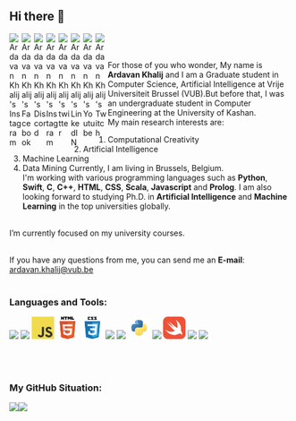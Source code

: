 ## Hi there 👋 

<a href="https://www.instagram.com/ardavan.a_khalij/">
  <img align="left" alt="Ardavan Khalij's Instagram" width="22px" src="https://raw.githubusercontent.com/Raymo111/Raymo111/master/socials/instagram.svg" />
</a>
<a href="https://www.facebook.com/ardavan.khalij">
  <img align="left" alt="Ardavan Khalij's Facebook" width="22px" src="https://cdn-icons-png.flaticon.com/512/2111/2111398.png" />
</a>
<a href="https://www.discord.com/ardavan_khalij/">
  <img align="left" alt="Ardavan Khalij's Discord" width="22px" src="https://raw.githubusercontent.com/peterthehan/peterthehan/master/assets/discord.svg" />
</a>
<a href="https://www.instagram.com/ardavan_music/">
  <img align="left" alt="Ardavan Khalij's Instagram" width="22px" src="https://raw.githubusercontent.com/Raymo111/Raymo111/master/socials/instagram.svg" />
</a>
<a href="https://twitter.com/ardavan_khalij">
  <img align="left" alt="Ardavan Khalij's twitter" width="22px" src="https://raw.githubusercontent.com/peterthehan/peterthehan/master/assets/twitter.svg" />
</a>
<a href="https://www.linkedin.com/in/ardavan-khalij-a217a3175/">
  <img align="left" alt="Ardavan Khalij's LinkedIN" width="22px" src="https://raw.githubusercontent.com/peterthehan/peterthehan/master/assets/linkedin.svg" />
</a>
<a href="https://www.youtube.com/channel/UCYP81Ay41cZFnR0-Qx4-9Hw">
  <img align="left" alt="Ardavan Khalij's Youtube" width="22px" src="https://raw.githubusercontent.com/peterthehan/peterthehan/master/assets/youtube.svg" />
</a>
<a href="https://www.twitch.tv/ardavan_khalij">
  <img align="left" alt="Ardavan Khalij's Twitch" width="22px" src="https://raw.githubusercontent.com/peterthehan/peterthehan/master/assets/twitch.svg" />
</a>
<br/><br/>


For those of you who wonder, My name is **Ardavan Khalij** and I am a Graduate student in Computer Science, Artificial Intelligence at Vrije Universiteit Brussel (VUB).But before that, I was an undergraduate student in Computer Engineering at the University of Kashan.<br/>
My main research interests are:<br/>
1. Computational Creativity
2. Artificial Intelligence
3. Machine Learning
4. Data Mining
Currently, I am living in Brussels, Belgium.<br/>
I'm working with various programming languages such as **Python**, **Swift**, **C**, **C++**, **HTML**, **CSS**, **Scala**, **Javascript** and **Prolog**. I am also looking forward to studying Ph.D. in **Artificial Intelligence** and **Machine Learning** in the top universities globally.<br/><br/>

I’m currently focused on my university courses.<br/><br/>

If you have any questions from me, you can send me an **E-mail**:<br/>
ardavan.khalij@vub.be<br/><br/>

### Languages and Tools:  

<code><img height="40" src="https://cdn-icons-png.flaticon.com/512/6132/6132220.png"></code>
<code><img height="40" src="https://cdn.icon-icons.com/icons2/2107/PNG/512/file_type_prolog_icon_130230.png"></code>
<code><img height="40" src="https://raw.githubusercontent.com/github/explore/80688e429a7d4ef2fca1e82350fe8e3517d3494d/topics/javascript/javascript.png"></code>
<code><img height="40" src="https://raw.githubusercontent.com/github/explore/80688e429a7d4ef2fca1e82350fe8e3517d3494d/topics/html/html.png"></code>
<code><img height="40" src="https://raw.githubusercontent.com/github/explore/80688e429a7d4ef2fca1e82350fe8e3517d3494d/topics/css/css.png"></code>
<code><img height="40" src="https://cdn.icon-icons.com/icons2/2415/PNG/512/c_line_logo_icon_146612.png"></code>
<code><img height="40" src="https://cdn.icon-icons.com/icons2/2107/PNG/512/file_type_cpp_icon_130670.png"></code>
<code><img height="40" src="https://raw.githubusercontent.com/github/explore/80688e429a7d4ef2fca1e82350fe8e3517d3494d/topics/python/python.png"></code>
<code><img height="40" src="https://cdn.icon-icons.com/icons2/2107/PNG/512/file_type_git_icon_130581.png"></code>
<code><img height="40" src="https://raw.githubusercontent.com/github/explore/80688e429a7d4ef2fca1e82350fe8e3517d3494d/topics/swift/swift.png"></code>
<code><img height="40" src="https://cdn.icon-icons.com/icons2/2699/PNG/512/postgresql_logo_icon_170835.png"></code>
<code><img height="40" src="https://cdn-icons.flaticon.com/png/512/1183/premium/1183670.png?token=exp=1638538203~hmac=98c1788d11d75411a03c151050e3645a"></code>
<br/><br/>
<br/><br/>

### My GitHub Situation:
<p>
  <a href="https://www.adamalston.com/"><img height="137px" src="https://github-readme-stats.vercel.app/api?username=ArdavanKhalij&hide_title=true&hide_border=true&show_icons=true&include_all_commits=true&count_private=true&line_height=21&text_color=000&icon_color=000&bg_color=0,ea6161,ffc64d,fffc4d,52fa5a&theme=graywhite" /><!-- wi*quL3fcV --><img height="137px" src="https://github-readme-stats.vercel.app/api/top-langs/?username=ArdavanKhalij&hide=html&hide_title=true&hide_border=true&layout=compact&langs_count=7&exclude_repo=comp426,Redventures-Movie-Quotes&text_color=000&icon_color=fff&bg_color=0,52fa5a,4dfcff,c64dff&theme=graywhite" /></a>
</p>
